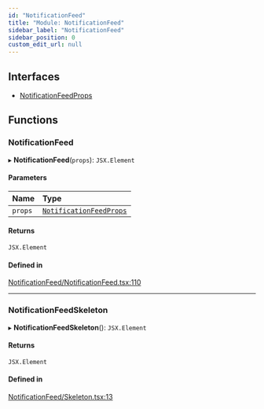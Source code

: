 ```yaml
---
id: "NotificationFeed"
title: "Module: NotificationFeed"
sidebar_label: "NotificationFeed"
sidebar_position: 0
custom_edit_url: null
---
```


## Interfaces

- [NotificationFeedProps](../interfaces/NotificationFeed.NotificationFeedProps)

## Functions

### NotificationFeed

▸ **NotificationFeed**(`props`): `JSX.Element`

#### Parameters

| Name | Type |
| :------ | :------ |
| `props` | [`NotificationFeedProps`](../interfaces/NotificationFeed.NotificationFeedProps) |

#### Returns

`JSX.Element`

#### Defined in

[NotificationFeed/NotificationFeed.tsx:110](https://github.com/selfcommunity/community-ui/blob/0c5b0c7/packages/sc-templates/src/components/NotificationFeed/NotificationFeed.tsx#L110)

___

### NotificationFeedSkeleton

▸ **NotificationFeedSkeleton**(): `JSX.Element`

#### Returns

`JSX.Element`

#### Defined in

[NotificationFeed/Skeleton.tsx:13](https://github.com/selfcommunity/community-ui/blob/0c5b0c7/packages/sc-templates/src/components/NotificationFeed/Skeleton.tsx#L13)
